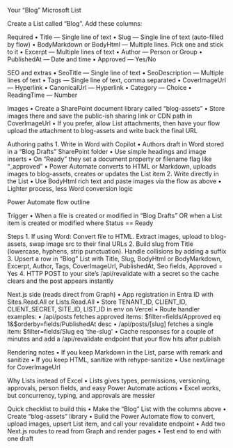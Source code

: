 Your “Blog” Microsoft List

Create a List called “Blog”. Add these columns:

Required
• Title — Single line of text
• Slug — Single line of text (auto-filled by flow)
• BodyMarkdown or BodyHtml — Multiple lines. Pick one and stick to it
• Excerpt — Multiple lines of text
• Author — Person or Group
• PublishedAt — Date and time
• Approved — Yes/No

SEO and extras
• SeoTitle — Single line of text
• SeoDescription — Multiple lines of text
• Tags — Single line of text, comma separated
• CoverImageUrl — Hyperlink
• CanonicalUrl — Hyperlink
• Category — Choice
• ReadingTime — Number

Images
• Create a SharePoint document library called “blog-assets”
• Store images there and save the public-ish sharing link or CDN path in CoverImageUrl
• If you prefer, allow List attachments, then have your flow upload the attachment to blog-assets and write back the final URL

Authoring paths 1. Write in Word with Copilot
• Authors draft in Word stored in a “Blog Drafts” SharePoint folder
• Use simple headings and image inserts
• On “Ready” they set a document property or filename flag like “\_approved”
• Power Automate converts to HTML or Markdown, uploads images to blog-assets, creates or updates the List item 2. Write directly in the List
• Use BodyHtml rich text and paste images via the flow as above
• Lighter process, less Word conversion logic

Power Automate flow outline

Trigger
• When a file is created or modified in “Blog Drafts” OR when a List item is created or modified where Status == Ready

Steps 1. If using Word: Convert file to HTML. Extract images, upload to blog-assets, swap image src to their final URLs 2. Build slug from Title (lowercase, hyphens, strip punctuation). Handle collisions by adding a suffix 3. Upsert a row in “Blog” List with Title, Slug, BodyHtml or BodyMarkdown, Excerpt, Author, Tags, CoverImageUrl, PublishedAt, Seo fields, Approved = Yes 4. HTTP POST to your site’s /api/revalidate with a secret so the cache clears and the post appears instantly

Next.js side (reads direct from Graph)
• App registration in Entra ID with Sites.Read.All or Lists.Read.All
• Store TENANT_ID, CLIENT_ID, CLIENT_SECRET, SITE_ID, LIST_ID in env on Vercel
• Route handler examples:
• /api/posts fetches approved items: $filter=fields/Approved eq 1&$orderby=fields/PublishedAt desc
• /api/posts/[slug] fetches a single item: $filter=fields/Slug eq 'the-slug'
• Cache responses for a couple of minutes and add a /api/revalidate endpoint that your flow hits after publish

Rendering notes
• If you keep Markdown in the List, parse with remark and sanitize
• If you keep HTML, sanitize with rehype-sanitize
• Use next/image for CoverImageUrl

Why Lists instead of Excel
• Lists gives types, permissions, versioning, approvals, person fields, and easy Power Automate actions
• Excel works, but concurrency, typing, and approvals are messier

Quick checklist to build this
• Make the “Blog” List with the columns above
• Create “blog-assets” library
• Build the Power Automate flow to convert, upload images, upsert List item, and call your revalidate endpoint
• Add two Next.js routes to read from Graph and render pages
• Test end to end with one draft
